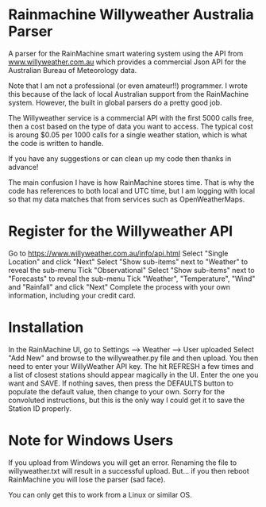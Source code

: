 # Rainmachine Willyweather Australia Parser
A parser for the RainMachine smart watering system using the API from www.willyweather.com.au which provides a commercial Json API for the Australian Bureau of Meteorology data.

Note that I am not a professional (or even amateur!!) programmer.
I wrote this because of the lack of local Australian support from the RainMachine system.
However, the built in global parsers do a pretty good job.

The Willyweather service is a commercial API with the first 5000 calls free, then a cost based on the type of data you want to access.
The typical cost is aroung $0.05 per 1000 calls for a single weather station, which is what the code is written to handle.

If you have any suggestions or can clean up my code then thanks in advance!

The main confusion I have is how RainMachine stores time. That is why the code has references to both local and UTC time, but I am logging with local so that my data matches that from services such as OpenWeatherMaps.

Register for the Willyweather API
=================================
Go to https://www.willyweather.com.au/info/api.html
Select "Single Location" and click "Next"
Select "Show sub-items" next to "Weather" to reveal the sub-menu
Tick "Observational"
Select "Show sub-items" next to "Forecasts" to reveal the sub-menu
Tick "Weather", "Temperature", "Wind" and "Rainfall" and click "Next"
Complete the process with your own information, including your credit card.


Installation
============
In the RainMachine UI, go to Settings --> Weather --> User uploaded
Select "Add New" and browse to the willyweather.py file and then upload.
You then need to enter your WillyWeather API key.
The hit REFRESH a few times and a list of closest stations should appear magically in the UI.
Enter the one you want and SAVE.
If nothing saves, then press the DEFAULTS button to populate the default value, then change to your own.
Sorry for the convoluted instructions, but this is the only way I could get it to save the Station ID properly.

Note for Windows Users
======================
If you upload from Windows you will get an error.
Renaming the file to willyweather.txt will result in a successful upload.
But... if you then reboot RainMachine you will lose the parser (sad face).

You can only get this to work from a Linux or similar OS.
